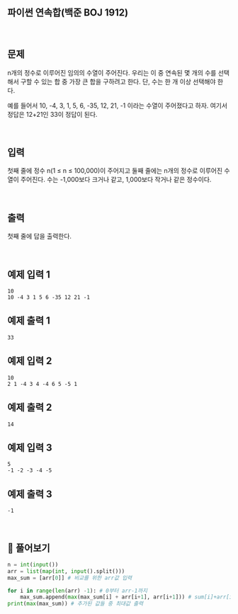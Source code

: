 ## 파이썬 연속합(백준 BOJ 1912)

<br>

## 문제

n개의 정수로 이루어진 임의의 수열이 주어진다. 우리는 이 중 연속된 몇 개의 수를 선택해서 구할 수 있는 합 중 가장 큰 합을 구하려고 한다. 단, 수는 한 개 이상 선택해야 한다.

예를 들어서 10, -4, 3, 1, 5, 6, -35, 12, 21, -1 이라는 수열이 주어졌다고 하자. 여기서 정답은 12+21인 33이 정답이 된다.

<br>

## 입력

첫째 줄에 정수 n(1 ≤ n ≤ 100,000)이 주어지고 둘째 줄에는 n개의 정수로 이루어진 수열이 주어진다. 수는 -1,000보다 크거나 같고, 1,000보다 작거나 같은 정수이다.

<br>

## 출력

첫째 줄에 답을 출력한다.

<br>

## 예제 입력 1

```
10
10 -4 3 1 5 6 -35 12 21 -1
```

## 예제 출력 1

```
33
```

## 예제 입력 2

```
10
2 1 -4 3 4 -4 6 5 -5 1
```

## 예제 출력 2

```
14
```

## 예제 입력 3

```
5
-1 -2 -3 -4 -5
```

## 예제 출력 3

```
-1
```

<br>

## 📝 풀어보기

``` python
n = int(input())
arr = list(map(int, input().split()))
max_sum = [arr[0]] # 비교를 위한 arr값 입력

for i in range(len(arr) -1): # 0부터 arr-1까지
    max_sum.append(max(max_sum[i] + arr[i+1], arr[i+1])) # sum[i]+arr[i+1]과 arr[i+1]중 큰 값을 비교 후 추가
print(max(max_sum)) # 추가된 값들 중 최대값 출력
```

